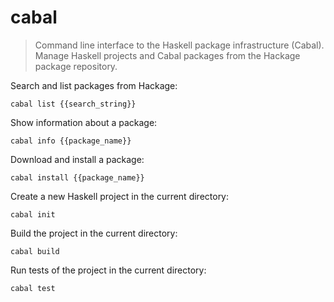 cabal
=====

> Command line interface to the Haskell package infrastructure (Cabal).
> Manage Haskell projects and Cabal packages from the Hackage package repository.

Search and list packages from Hackage:

    cabal list {{search_string}}

Show information about a package:

    cabal info {{package_name}}

Download and install a package:

    cabal install {{package_name}}

Create a new Haskell project in the current directory:

    cabal init

Build the project in the current directory:

    cabal build

Run tests of the project in the current directory:

    cabal test

